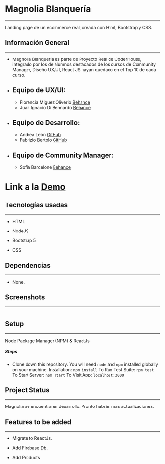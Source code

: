 Magnolia Blanquería
================

* * *

Landing page de un ecommerce real, creada con Html, Bootstrap y CSS.

Información General
-------------------

* * *

*  Magnolia Blanquería es parte de Proyecto Real de CoderHouse, integrado por los de     alumnos destacados de los cursos de Community Manager, Diseño UX/UI, React JS  hayan quedado en el Top 10 de cada curso.

 *  Equipo de UX/UI:
    -
    * Florencia Miguez Oliverio [Behance](https://www.behance.net/florenciamiguez)
    * Juan Ignacio Di Bennardo [Behance](https://www.behance.net/juanignacio6)

*  Equipo de Desarrollo:
    -
    * Andrea León [GitHub](https://github.com/AndreaLeonFandinoE)
    * Fabrizio Bertolo [GitHub](https://www.behance.net/juanignacio6)

*  Equipo de Community Manager:
    -
    * Sofia Barcelone [Behance](https://www.behance.net/sofibarcelone)


  Link a la [Demo](https://fabrizionb.github.io/Magnolia/)
  =  

Tecnologías usadas
-----------------

* * *

*   HTML

*   NodeJS

*   Bootstrap 5

*   CSS


Dependencias 
-------------

* * *

*   None.



Screenshots
-----------

* * *

![]()

Setup
-----

* * *

Node Package Manager (NPM) & ReactJs

##### Steps

*   Clone down this repository. You will need `node` and `npm` installed globally on your machine. Installation: `npm install` To Run Test Suite: `npm test` To Start Server: `npm start` To Visit App: `localhost:3000`

Project Status
--------------

* * *

Magnolia se encuentra en desarrollo. Pronto habrán mas actualizaciones.

Features to be added
--------------------------

* * *

*   Migrate to ReactJs.

*   Add Firebase Db.

*   Add Products

